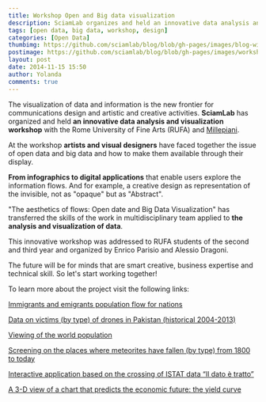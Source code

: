 ```yaml
---
title: Workshop Open and Big data visualization
description: SciamLab organizes and held an innovative data analysis and visualization workshop with the Rome University of Fine Arts (RUFA) and Millepiani.
tags: [open data, big data, workshop, design]
categories: [Open Data]
thumbimg: https://github.com/sciamlab/blog/blob/gh-pages/images/blog-widget14.jpg?raw=true
postimage: https://github.com/sciamlab/blog/blob/gh-pages/images/workshop.JPG?raw=true
layout: post
date: 2014-11-15 15:50
author: Yolanda
comments: true
---
```

The visualization of data and information is the new frontier for communications design and artistic and creative activities. **SciamLab** has organized and held **an innovative data analysis and visualization workshop** with the Rome University of Fine Arts (RUFA) and [Millepiani](http://www.millepiani.eu).

At the workshop **artists and visual designers** have faced together the issue of open data and big data and how to make them available through their display.

**From infographics to digital applications** that enable users explore the information flows. And for example, a creative design as representation of the invisible, not as "opaque" but as "Abstract".

"The aesthetics of flows: Open date and Big Data Visualization" has transferred the skills of the work in multidisciplinary team applied to **the analysis and visualization of data**.

This innovative workshop was addressed to RUFA students of the second and third year and organized by Enrico Parisio and Alessio Dragoni.

The future will be for minds that are smart creative, business expertise and technical skill. So let's start working together!




To learn more about the project visit the following links:

[Immigrants and emigrants population flow for nations](http://www.peoplemov.in)  

[Data on victims (by type) of drones in Pakistan (historical 2004-2013)](http://drones.pitchinteractive.com/)

[Viewing of the world population](http://globe.chromeexperiments.com/)

[Screening on the places where meteorites have fallen (by type) from 1800 to today](http://maulik-kamdar.com/code/meteorViz/)

[Interactive application based on the crossing of ISTAT data “Il dato è tratto”](http://istatcontest.sciamlab.com/regioni.html)

[A 3-D view of a chart that predicts the economic future: the yield curve](http://www.nytimes.com/interactive/2015/03/19/upshot/3d-yield-curve-economic-growth.html?rref=upshot&smid=tw-upshotnyt&abt=0002&abg=1&_r=0)
